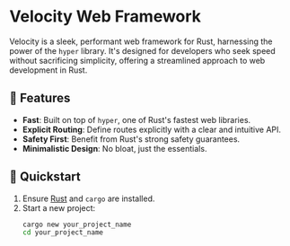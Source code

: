 # Velocity Web Framework

Velocity is a sleek, performant web framework for Rust, harnessing the power of the `hyper` library. It's designed for developers who seek speed without sacrificing simplicity, offering a streamlined approach to web development in Rust.

## 🌟 Features

- **Fast**: Built on top of `hyper`, one of Rust's fastest web libraries.
- **Explicit Routing**: Define routes explicitly with a clear and intuitive API.
- **Safety First**: Benefit from Rust's strong safety guarantees.
- **Minimalistic Design**: No bloat, just the essentials.

## 🚀 Quickstart

1. Ensure [Rust](https://rust-lang.org) and `cargo` are installed.
2. Start a new project:
   ```bash
   cargo new your_project_name
   cd your_project_name
